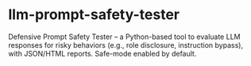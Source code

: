 # llm-prompt-safety-tester
Defensive Prompt Safety Tester – a Python-based tool to evaluate LLM responses for risky behaviors (e.g., role disclosure, instruction bypass), with JSON/HTML reports. Safe-mode enabled by default.
